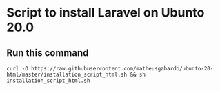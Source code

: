 # Script to install Laravel on Ubunto 20.0

## Run this command

``` 
curl -O https://raw.githubusercontent.com/matheusgabardo/ubunto-20-html/master/installation_script_html.sh && sh installation_script_html.sh 
```
